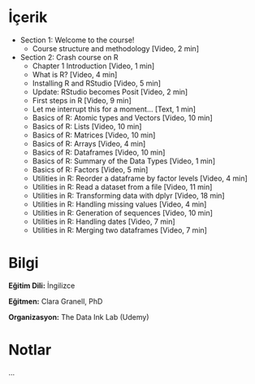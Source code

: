 # İçerik
* Section 1: Welcome to the course!
  + Course structure and methodology [Video, 2 min]
* Section 2: Crash course on R
  + Chapter 1 Introduction [Video, 1 min]
  + What is R? [Video, 4 min]
  + Installing R and RStudio [Video, 5 min]
  + Update: RStudio becomes Posit [Video, 2 min]
  + First steps in R [Video, 9 min]
  + Let me interrupt this for a moment... [Text, 1 min]
  + Basics of R: Atomic types and Vectors [Video, 10 min]
  + Basics of R: Lists [Video, 10 min]
  + Basics of R: Matrices [Video, 10 min]
  + Basics of R: Arrays [Video, 4 min]
  + Basics of R: Dataframes [Video, 10 min]
  + Basics of R: Summary of the Data Types [Video, 1 min]
  + Basics of R: Factors [Video, 5 min]
  + Utilities in R: Reorder a dataframe by factor levels [Video, 4 min]
  + Utilities in R: Read a dataset from a file [Video, 11 min]
  + Utilities in R: Transforming data with dplyr [Video, 18 min]
  + Utilities in R: Handling missing values [Video, 4 min]
  + Utilities in R: Generation of sequences [Video, 10 min]
  + Utilities in R: Handling dates [Video, 7 min]
  + Utilities in R: Merging two dataframes [Video, 7 min]


# Bilgi
**Eğitim Dili:** İngilizce

**Eğitmen:** Clara Granell, PhD

**Organizasyon:** The Data Ink Lab (Udemy)

# Notlar
...

